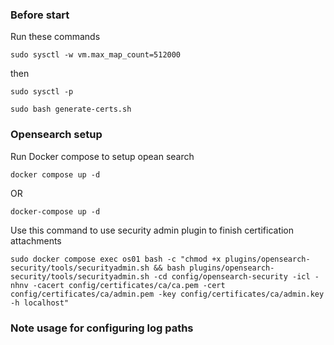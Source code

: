 ### Before start

Run these commands

`sudo sysctl -w vm.max_map_count=512000`

then

`sudo sysctl -p`

`sudo bash generate-certs.sh`

### Opensearch setup

Run Docker compose to setup opean search

`docker compose up -d`

OR

`docker-compose up -d`

Use this command to use security admin plugin to finish certification attachments

`sudo docker compose exec os01 bash -c "chmod +x plugins/opensearch-security/tools/securityadmin.sh && bash plugins/opensearch-security/tools/securityadmin.sh -cd config/opensearch-security -icl -nhnv -cacert config/certificates/ca/ca.pem -cert config/certificates/ca/admin.pem -key config/certificates/ca/admin.key -h localhost"`

### Note usage for configuring log paths
